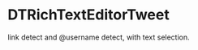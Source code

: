 DTRichTextEditorTweet
=====================

link detect and @username detect,  with text selection.
